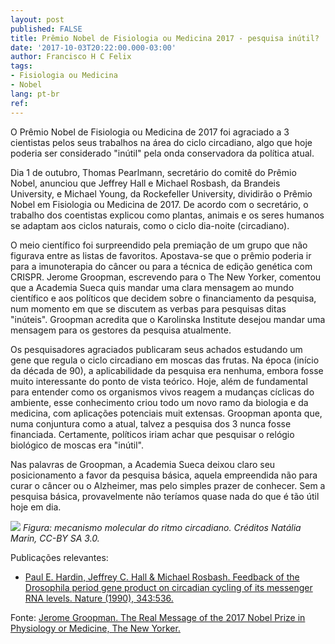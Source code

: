 ```yaml
---
layout: post
published: FALSE
title: Prêmio Nobel de Fisiologia ou Medicina 2017 - pesquisa inútil?
date: '2017-10-03T20:22:00.000-03:00'
author: Francisco H C Felix
tags:
- Fisiologia ou Medicina
- Nobel
lang: pt-br
ref:
---
```


O Prêmio Nobel de Fisiologia ou Medicina de 2017
  foi agraciado a 3 cientistas pelos seus trabalhos na área do ciclo circadiano, algo que hoje poderia ser considerado "inútil" pela onda conservadora da política atual.
  <!--more-->

Dia 1 de outubro, Thomas Pearlmann, secretário do comitê do Prêmio Nobel, anunciou que Jeffrey Hall e Michael Rosbash, da Brandeis University, e Michael Young, da Rockefeller University, dividirão o Prêmio Nobel em Fisiologia ou Medicina de 2017. De acordo com o secretário, o trabalho dos coentistas explicou como plantas, animais e os seres humanos se adaptam aos ciclos naturais, como o ciclo dia-noite (circadiano).

O meio científico foi surpreendido pela premiação de um grupo que não figurava entre as listas de favoritos. Apostava-se que o prêmio poderia ir para a imunoterapia do câncer ou para a técnica de edição genética com CRISPR. Jerome Groopman, escrevendo para o The New Yorker, comentou que a Academia Sueca quis mandar uma clara mensagem ao mundo científico e aos políticos que decidem sobre o financiamento da pesquisa, num momento em que se discutem as verbas para pesquisas ditas "inúteis". Groopman acredita que o Karolinska Institute desejou mandar uma mensagem para os gestores da pesquisa atualmente.

Os pesquisadores agraciados publicaram seus achados estudando um gene que regula o ciclo circadiano em moscas das frutas. Na época (início da década de 90), a aplicabilidade da pesquisa era nenhuma, embora fosse muito interessante do ponto de vista teórico. Hoje, além de fundamental para entender como os organismos vivos reagem a mudanças cíclicas do ambiente, esse conhecimento criou todo um novo ramo da biologia e da medicina, com aplicações potenciais muit extensas. Groopman aponta que, numa conjuntura como a atual, talvez a pesquisa dos 3 nunca fosse financiada. Certamente, políticos iriam achar que pesquisar o relógio biológico de moscas era "inútil".

Nas palavras de Groopman, a Academia Sueca deixou claro seu posicionamento a favor da pesquisa básica, aquela empreendida não para curar o câncer ou o Alzheimer, mas pelo simples prazer de conhecer. Sem a pesquisa básica, provavelmente não teríamos quase nada do que é tão útil hoje em dia.

![](https://upload.wikimedia.org/wikipedia/commons/d/d0/Ciclo_circadiano.jpg)
_Figura: mecanismo molecular do ritmo circadiano. Créditos Natália Marin, CC-BY SA 3.0._

Publicações relevantes:
- [Paul E. Hardin, Jeffrey C. Hall & Michael Rosbash. Feedback of the Drosophila period gene product on circadian cycling of its messenger RNA levels. Nature (1990), 343:536.](https://www.nature.com/nature/journal/v343/n6258/abs/343536a0.html?foxtrotcallback=true)

Fonte: [Jerome Groopman. The Real Message of the 2017 Nobel Prize in Physiology or Medicine, The New Yorker.](https://www.newyorker.com/tech/elements/the-real-message-of-the-2017-nobel-prize-in-physiology-medicine)
